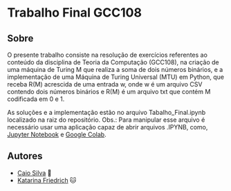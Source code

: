 # Trabalho Final GCC108

## Sobre

O presente trabalho consiste na resolução de exercícios referentes ao conteúdo da disciplina de Teoria da Computação (GCC108), na criação de uma máquina de Turing M que realiza a soma de dois números binários, e a implementação de uma Máquina de Turing Universal (MTU) em Python, que receba R(M) acrescida de uma entrada w, onde w é um arquivo CSV contendo dois números binários e R(M) é um arquivo txt que contém M codificada em 0 e 1.

As soluções e a implementação estão no arquivo Tabalho_Final.ipynb localizado na raiz do repositório. Obs.: Para manipular esse arquivo é necessário usar uma aplicação capaz de abrir arquivos .IPYNB, como, [Jupyter Notebook](https://jupyter.org/) e [Google Colab](https://colab.research.google.com/).

## Autores

- [Caio Silva](https://github.com/CaioMatheu5) :dragon:
- [Katarina Friedrich](https://github.com/katfr) :cat:
